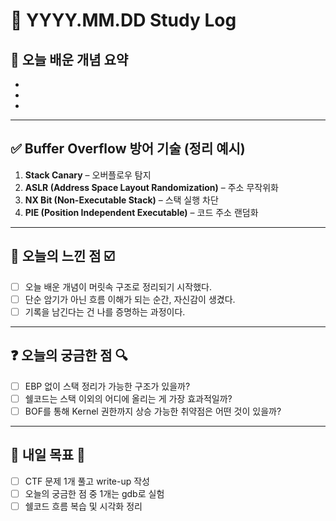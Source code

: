 # 📅 YYYY.MM.DD Study Log

## 📌 오늘 배운 개념 요약

- 
- 
- 

---

## ✅ Buffer Overflow 방어 기술 (정리 예시)

1. **Stack Canary** – 오버플로우 탐지
2. **ASLR (Address Space Layout Randomization)** – 주소 무작위화
3. **NX Bit (Non-Executable Stack)** – 스택 실행 차단
4. **PIE (Position Independent Executable)** – 코드 주소 랜덤화

---

## 🧠 오늘의 느낀 점 ☑️

- [ ] 오늘 배운 개념이 머릿속 구조로 정리되기 시작했다.
- [ ] 단순 암기가 아닌 흐름 이해가 되는 순간, 자신감이 생겼다.
- [ ] 기록을 남긴다는 건 나를 증명하는 과정이다.

---

## ❓ 오늘의 궁금한 점 🔍

- [ ] EBP 없이 스택 정리가 가능한 구조가 있을까?
- [ ] 쉘코드는 스택 이외의 어디에 올리는 게 가장 효과적일까?
- [ ] BOF를 통해 Kernel 권한까지 상승 가능한 취약점은 어떤 것이 있을까?

---

## 🔖 내일 목표 🎯

- [ ] CTF 문제 1개 풀고 write-up 작성
- [ ] 오늘의 궁금한 점 중 1개는 gdb로 실험
- [ ] 쉘코드 흐름 복습 및 시각화 정리
